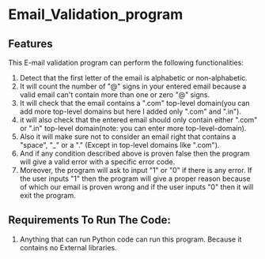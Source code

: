 # Email_Validation_program
## Features

This E-mail validation program can perform the following functionalities:

1. Detect that the first letter of the email is alphabetic or non-alphabetic.
2. It will count the number of "@" signs in your entered email because a valid email can't contain more than one or zero "@" signs.
3. It will check that the email contains a ".com" top-level domain(you can add more top-level domains but here  I added only ".com" and ".in"). 
4. it will also check that the entered email should only contain either ".com" or ".in" top-level domain(note: you can enter more top-level-domain).
5. Also it will make sure not to consider an email right that contains a "space", "_" or a "." (Except in top-level domains like ".com").
6. And if any condition described above is proven false then the program will give a valid error with a specific error code.
7. Moreover, the program will ask to input "1" or "0" if there is any error. If the user inputs "1" then the program will give a proper reason because of which our email is proven wrong 
and if the user inputs "0" then it will exit the program.

## Requirements To Run The Code:
1. Anything that can run Python code can run this program. Because it contains no External libraries.
